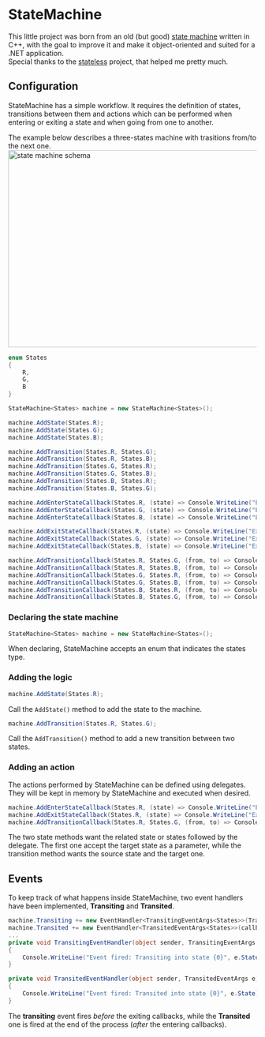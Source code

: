 # StateMachine
This little project was born from an old (but good) <a href="https://en.wikipedia.org/wiki/Finite-state_machine">state machine</a> written in C++, with the goal to improve it and make it object-oriented and suited for a .NET application.<br />
Special thanks to the [stateless](https://github.com/nblumhardt/stateless) project, that helped me pretty much.

## Configuration
StateMachine has a simple workflow. It requires the definition of states, transitions between them and actions which can be performed when entering or exiting a state and when going from one to another.

The example below describes a three-states machine with trasitions from/to the next one.
<img src="http://i61.tinypic.com/raugrs.png" alt="state machine schema" width="600" height="400" />
```C#
enum States
{
    R,
    G,
    B
}

StateMachine<States> machine = new StateMachine<States>();

machine.AddState(States.R);
machine.AddState(States.G);
machine.AddState(States.B);

machine.AddTransition(States.R, States.G);
machine.AddTransition(States.R, States.B);
machine.AddTransition(States.G, States.R);
machine.AddTransition(States.G, States.B);
machine.AddTransition(States.B, States.R);
machine.AddTransition(States.B, States.G);

machine.AddEnterStateCallback(States.R, (state) => Console.WriteLine("Entering state {0}", state));
machine.AddEnterStateCallback(States.G, (state) => Console.WriteLine("Entering state {0}", state));
machine.AddEnterStateCallback(States.B, (state) => Console.WriteLine("Entering state {0}", state));

machine.AddExitStateCallback(States.R, (state) => Console.WriteLine("Exiting state {0}", state));
machine.AddExitStateCallback(States.G, (state) => Console.WriteLine("Exiting state {0}", state));
machine.AddExitStateCallback(States.B, (state) => Console.WriteLine("Exiting state {0}", state));

machine.AddTransitionCallback(States.R, States.G, (from, to) => Console.WriteLine("Going from {0} to {1}", from, to));
machine.AddTransitionCallback(States.R, States.B, (from, to) => Console.WriteLine("Going from {0} to {1}", from, to));
machine.AddTransitionCallback(States.G, States.R, (from, to) => Console.WriteLine("Going from {0} to {1}", from, to));
machine.AddTransitionCallback(States.G, States.B, (from, to) => Console.WriteLine("Going from {0} to {1}", from, to));
machine.AddTransitionCallback(States.B, States.R, (from, to) => Console.WriteLine("Going from {0} to {1}", from, to));
machine.AddTransitionCallback(States.B, States.G, (from, to) => Console.WriteLine("Going from {0} to {1}", from, to));
```

### Declaring the state machine
```C#
StateMachine<States> machine = new StateMachine<States>();
```
When declaring, StateMachine accepts an enum that indicates the states type.

### Adding the logic
```C#
machine.AddState(States.R);
```
Call the `AddState()` method to add the state to the machine.

```C#
machine.AddTransition(States.R, States.G);
```
Call the `AddTransition()` method to add a new transition between two states.

### Adding an action
The actions performed by StateMachine can be defined using delegates. They will be kept in memory by StateMachine and executed when desired.<br />
```C#
machine.AddEnterStateCallback(States.R, (state) => Console.WriteLine("Entering state {0}", state));
machine.AddExitStateCallback(States.R, (state) => Console.WriteLine("Exiting state {0}", state));
machine.AddTransitionCallback(States.R, States.G, (from, to) => Console.WriteLine("Going from {0} to {1}", from, to));
```
The two state methods want the related state or states followed by the delegate. The first one accept the target state as a parameter, while the transition method wants the source state and the target one.

## Events

To keep track of what happens inside StateMachine, two event handlers have been implemented, **Transiting** and **Transited**.
```C#
machine.Transiting += new EventHandler<TransitingEventArgs<States>>(TransitingEventHandler);
machine.Transited += new EventHandler<TransitedEventArgs<States>>(callbacks.TransitedEventHandler);
...
private void TransitingEventHandler(object sender, TransitingEventArgs e)
{
    Console.WriteLine("Event fired: Transiting into state {0}", e.State);
}

private void TransitedEventHandler(object sender, TransitedEventArgs e)
{
    Console.WriteLine("Event fired: Transited into state {0}", e.State);
}

```
The **transiting** event fires *before* the exiting callbacks, while the **Transited** one is fired at the end of the process (*after* the entering callbacks).
